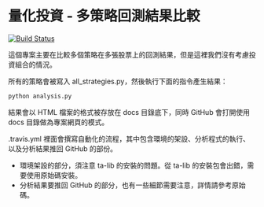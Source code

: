# 量化投資 - 多策略回測結果比較

[![Build Status](https://travis-ci.org/victorgau/MultiStrategies.svg?branch=master)](https://travis-ci.org/victorgau/MultiStrategies)

這個專案主要在比較多個策略在多張股票上的回測結果，但是這裡我們沒有考慮投資組合的情況。

所有的策略會被寫入 all_strategies.py，然後執行下面的指令產生結果：

```python
python analysis.py
```

結果會以 HTML 檔案的格式被存放在 docs 目錄底下，同時 GitHub 會打開使用 docs 目錄做為專案網頁的模式。

.travis.yml 裡面會撰寫自動化的流程，其中包含環境的架設、分析程式的執行、以及分析結果推回 GitHub 的部份。

* 環境架設的部分，須注意 ta-lib 的安裝的問題。從 ta-lib 的安裝包會出錯，需要使用原始碼安裝。
* 分析結果要推回 GitHub 的部分，也有一些細節需要注意，詳情請參考原始碼。
